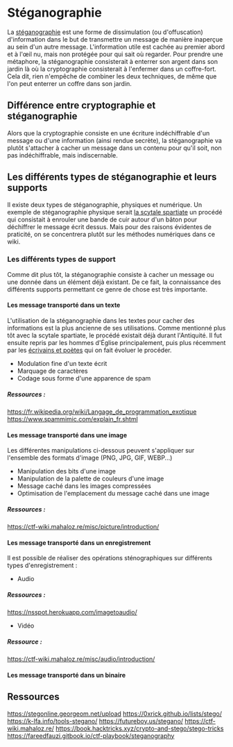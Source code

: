 # Stéganographie

La [stéganographie](https://fr.wikipedia.org/wiki/Stéganographie) est une forme de dissimulation (ou d'offuscation) d'information dans le but de transmettre un message de manière inaperçue au sein d'un autre message. L'information utile est cachée au premier abord et à l'œil nu, mais non protégée pour qui sait où regarder.
Pour prendre une métaphore, la stéganographie consisterait à enterrer son argent dans son jardin là où la cryptographie consisterait à l'enfermer dans un coffre-fort. Cela dit, rien n'empêche de combiner les deux techniques, de même que l'on peut enterrer un coffre dans son jardin.

## Différence entre cryptographie et stéganographie

Alors que la cryptographie consiste en une écriture indéchiffrable d'un message ou d'une information (ainsi rendue secrète), la stéganographie va plutôt s'attacher à cacher un message dans un contenu pour qu'il soit, non pas indéchiffrable, mais indiscernable.

## Les différents types de stéganographie et leurs supports

Il existe deux types de stéganographie, physiques et numérique.
Un exemple de stéganographie physique serait [la scytale spartiate](https://www.apprendre-en-ligne.net/crypto/transpo/scytale.html) un procédé qui consistait à enrouler une bande de cuir autour d'un bâton pour déchiffrer le message écrit dessus.
Mais pour des raisons évidentes de praticité, on se concentrera plutôt sur les méthodes numériques dans ce wiki.

### Les différents types de support
Comme dit plus tôt, la stéganographie consiste à cacher un message ou une donnée dans un élément déjà existant.
De ce fait, la connaissance des différents supports permettant ce genre de chose est très importante.

#### Les message transporté dans un texte
L'utilisation de la stéganographie dans les textes pour cacher des informations est la plus ancienne de ses utilisations.
Comme mentionné plus tôt avec la scytale spartiate, le procédé existait déjà durant l'Antiquité.
Il fut ensuite repris par les hommes d'Église principalement, puis plus récemment par les [écrivains et poètes](https://www.monde-fantasy.com/les-messages-codes-la-steganographie/) qui on fait évoluer le procéder.
- Modulation fine d'un texte écrit
- Marquage de caractères
- Codage sous forme d'une apparence de spam

##### Ressources :
https://fr.wikipedia.org/wiki/Langage_de_programmation_exotique
https://www.spammimic.com/explain_fr.shtml

#### Les message transporté dans une image
Les différentes manipulations ci-dessous peuvent s'appliquer sur l'ensemble des formats d'image (PNG, JPG, GIF, WEBP...)
- Manipulation des bits d'une image
- Manipulation de la palette de couleurs d'une image
- Message caché dans les images compressées
- Optimisation de l'emplacement du message caché dans une image

##### Ressources :
https://ctf-wiki.mahaloz.re/misc/picture/introduction/

#### Les message transporté dans un enregistrement
Il est possible de réaliser des opérations sténographiques sur différents types d'enregistrement :
- Audio

##### Ressources :
https://nsspot.herokuapp.com/imagetoaudio/

- Vidéo

##### Ressource :
https://ctf-wiki.mahaloz.re/misc/audio/introduction/

#### Les message transporté dans un binaire

## Ressources

https://stegonline.georgeom.net/upload
https://0xrick.github.io/lists/stego/
https://k-lfa.info/tools-stegano/
https://futureboy.us/stegano/
https://ctf-wiki.mahaloz.re/
https://book.hacktricks.xyz/crypto-and-stego/stego-tricks
https://fareedfauzi.gitbook.io/ctf-playbook/steganography